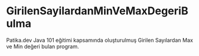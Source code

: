 # GirilenSayilardanMinVeMaxDegeriBulma
Patika.dev Java 101 eğitimi kapsamında oluşturulmuş Girilen Sayılardan Max ve Min değeri bulan program.
